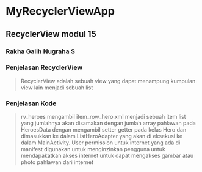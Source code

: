 # MyRecyclerViewApp
## RecyclerView modul 15
### Rakha Galih Nugraha S

### Penjelasan RecyclerView
> RecyclerView adalah sebuah view yang dapat menampung kumpulan view lain menjadi sebuah list

### Penjelasan Kode
> rv_heroes mengambil item_row_hero.xml menjadi sebuah item list yang jumlahnya akan disamakan dengan jumlah array pahlawan pada HeroesData dengan mengambil setter getter pada kelas Hero dan dimasukkan ke dalam ListHeroAdapter yang akan di eksekusi ke dalam MainActivity.
> User permission untuk internet yang ada di manifest digunakan untuk menginzinkan pengguna untuk mendapakatkan akses internet untuk dapat mengakses gambar atau photo pahlawan dari internet
